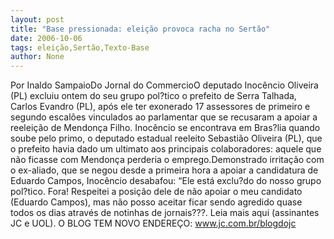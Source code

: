 ```yaml
---
layout: post
title: "Base pressionada: eleição provoca racha no Sertão"
date: 2006-10-06
tags: eleição,Sertão,Texto-Base
author: None
---
```

Por Inaldo SampaioDo Jornal do CommercioO deputado Inocêncio Oliveira (PL) excluiu ontem do seu grupo pol?tico o prefeito de Serra Talhada, Carlos Evandro (PL), após ele ter exonerado 17 assessores de primeiro e segundo escalões vinculados ao parlamentar que se recusaram a apoiar a reeleição de Mendonça Filho. 
Inocêncio se encontrava em Bras?lia quando soube pelo primo, o deputado estadual reeleito Sebastião Oliveira (PL), que o prefeito havia dado um ultimato aos principais colaboradores: aquele que não ficasse com Mendonça perderia o emprego.Demonstrado irritação com o ex-aliado, que se negou desde a primeira hora a apoiar a candidatura de Eduardo Campos, Inocêncio desabafou: “Ele está exclu?do do nosso grupo pol?tico. Fora! Respeitei a posição dele de não apoiar o meu candidato (Eduardo Campos), mas não posso aceitar ficar sendo agredido quase todos os dias através de notinhas de jornais???.
Leia mais aqui (assinantes JC e UOL).
O BLOG TEM NOVO ENDEREÇO: www.jc.com.br/blogdojc  
